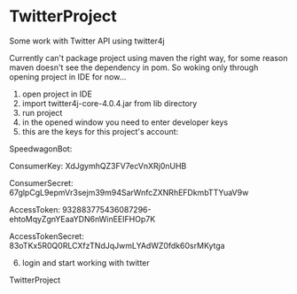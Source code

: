 # TwitterProject

Some work with Twitter API using twitter4j

Currently can't package project using maven the right way, for some reason maven doesn't see the dependency in pom.
So woking only through opening project in IDE for now...

1) open project in IDE
2) import twitter4j-core-4.0.4.jar from lib directory
3) run project
4) in the opened window you need to enter developer keys 
5) this are the keys for this project's account:

SpeedwagonBot:

ConsumerKey:
XdJgymhQZ3FV7ecVnXRj0nUHB

ConsumerSecret:
67glpCgL9epmVr3sejm39m94SarWnfcZXNRhEFDkmbTTYuaV9w

AccessToken:
932883775436087296-ehtoMqyZgnYEaaYDN6nWinEEIFHOp7K

AccessTokenSecret:
83oTKx5R0Q0RLCXfzTNdJqJwmLYAdWZ0fdk60srMKytga

6) login and start working with twitter

TwitterProject
